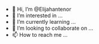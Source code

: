 - 👋 Hi, I’m @Elijahantenor
- 👀 I’m interested in ...
- 🌱 I’m currently learning ...
- 💞️ I’m looking to collaborate on ...
- 📫 How to reach me ...

<!---
Elijahantenor/Elijahantenor is a ✨ special ✨ repository because its `README.md` (this file) appears on your GitHub profile.
You can click the Preview link to take a look at your changes.
--->
